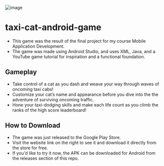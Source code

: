 ![image](https://github.com/user-attachments/assets/08a78f62-c388-4c47-8e93-52f44c1dd3b1)

# taxi-cat-android-game
- This game was the result of the final project for my course Mobile Application Development.
- The game was made using Android Studio, and uses XML, Java, and a YouTube game tutorial for inspiration and a functional foundation.
## Gameplay
- Take control of a cat as you dash and weave your way through waves of oncoming taxi cabs!
- Customize your cat’s name and appearance before you dive into the the adventure of surviving oncoming traffic.
- Hone your taxi-dodging skills and make each life count as you climb the ranks of the high score leaderboard!
## How to Download
- The game was just released to the Google Play Store.
- Visit the website link on the right to see it and download it directly from the store for free.
- If you'd like to try it now, the APK can be downloaded for Android from the releases section of this repo.
